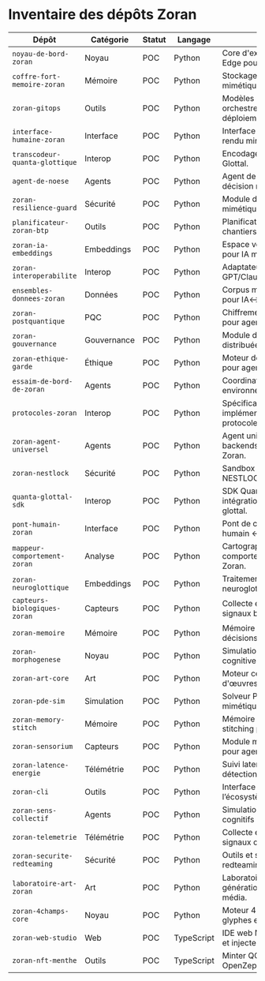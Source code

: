 # Inventaire des dépôts Zoran

| Dépôt | Catégorie | Statut | Langage | Résumé |
|---|---|---|---|---|
| `noyau-de-bord-zoran` | Noyau | POC | Python | Core d'exécution éphémère / Edge pour agents Zoran. |
| `coffre-fort-memoire-zoran` | Mémoire | POC | Python | Stockage persistant + traces mimétiques. |
| `zoran-gitops` | Outils | POC | Python | Modèles GitOps pour orchestrer changements et déploiements. |
| `interface-humaine-zoran` | Interface | POC | Python | Interface humaine Zoran : rendu minimal d’écrans. |
| `transcodeur-quanta-glottique` | Interop | POC | Python | Encodage/décodage Quanta-Glottal. |
| `agent-de-noese` | Agents | POC | Python | Agent de noèse : perception et décision minimale. |
| `zoran-resilience-guard` | Sécurité | POC | Python | Module de résilience mimétique pour agents Zoran. |
| `planificateur-zoran-btp` | Outils | POC | Python | Planification intelligente de chantiers. |
| `zoran-ia-embeddings` | Embeddings | POC | Python | Espace vectoriel spécialisé pour IA mimétique. |
| `zoran-interoperabilite` | Interop | POC | Python | Adaptateurs multi-LLM : GPT/Claude/Mistral/DeepSeek. |
| `ensembles-donnees-zoran` | Données | POC | Python | Corpus mimétique complet pour IA↔IA. |
| `zoran-postquantique` | PQC | POC | Python | Chiffrement post-quantique pour agents Zoran. |
| `zoran-gouvernance` | Gouvernance | POC | Python | Module de gouvernance distribuée. |
| `zoran-ethique-garde` | Éthique | POC | Python | Moteur de règles éthiques pour agents Zoran. |
| `essaim-de-bord-de-zoran` | Agents | POC | Python | Coordination d’agents en environnement Edge. |
| `protocoles-zoran` | Interop | POC | Python | Spécifications et implémentations des protocoles inter-agents. |
| `zoran-agent-universel` | Agents | POC | Python | Agent universel multi-backends pour l’écosystème Zoran. |
| `zoran-nestlock` | Sécurité | POC | Python | Sandbox éphémère et sécurisé NESTLOCK. |
| `quanta-glottal-sdk` | Interop | POC | Python | SDK Quanta-Glottal pour intégration et traitement glottal. |
| `pont-humain-zoran` | Interface | POC | Python | Pont de communication humain ↔ Zoran. |
| `mappeur-comportement-zoran` | Analyse | POC | Python | Cartographie comportementale des agents Zoran. |
| `zoran-neuroglottique` | Embeddings | POC | Python | Traitement et analyse neuroglottique. |
| `capteurs-biologiques-zoran` | Capteurs | POC | Python | Collecte et traitement de signaux biologiques. |
| `zoran-memoire` | Mémoire | POC | Python | Mémoire active pour logs et décisions Zoran. |
| `zoran-morphogenese` | Noyau | POC | Python | Simulation de morphogenèse cognitive. |
| `zoran-art-core` | Art | POC | Python | Moteur central pour création d'œuvres IA. |
| `zoran-pde-sim` | Simulation | POC | Python | Solveur PDE pour propagation mimétique. |
| `zoran-memory-stitch` | Mémoire | POC | Python | Mémoire persistante avec stitching post-altération. |
| `zoran-sensorium` | Capteurs | POC | Python | Module multi-sensoriel simulé pour agents Zoran. |
| `zoran-latence-energie` | Télémétrie | POC | Python | Suivi latence et énergie avec détection régressions. |
| `zoran-cli` | Outils | POC | Python | Interface CLI pour l’écosystème Zoran. |
| `zoran-sens-collectif` | Agents | POC | Python | Simulation et gestion d’états cognitifs collectifs. |
| `zoran-telemetrie` | Télémétrie | POC | Python | Collecte et affichage de signaux clés. |
| `zoran-securite-redteaming` | Sécurité | POC | Python | Outils et scénarios de redteaming. |
| `laboratoire-art-zoran` | Art | POC | Python | Laboratoire créatif pour génération/transformation média. |
| `zoran-4champs-core` | Noyau | POC | Python | Moteur 4 Champs Zoran pour glyphes et sens. |
| `zoran-web-studio` | Web | POC | TypeScript | IDE web Next.js pour prompts et injecteurs. |
| `zoran-nft-menthe` | Outils | POC | TypeScript | Minter QG/NFT basé sur OpenZeppelin + Hardhat. |